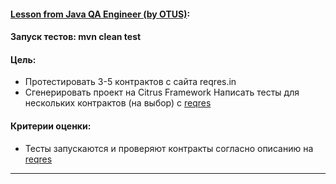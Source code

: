 #### [Lesson from Java QA Engineer (by OTUS)][link]:
#### Запуск тестов: mvn clean test

#### Цель:
- Протестировать 3-5 контрактов с сайта reqres.in
- Сгенерировать проект на Citrus Framework Написать тесты для нескольких контрактов (на выбор) с [reqres][reqres]

#### Критерии оценки:
- Тесты запускаются и проверяют контракты согласно описанию на [reqres][reqres]

---

[//]: # (These are reference links used in the body of this note and get stripped out when the markdown processor does its job. There is no need to format nicely because it shouldn't be seen. Thanks SO - http://stackoverflow.com/questions/4823468/store-comments-in-markdown-syntax)

[link]: <https://otus.ru/learning/102096/>
[reqres]: <https://www.reqres.in>